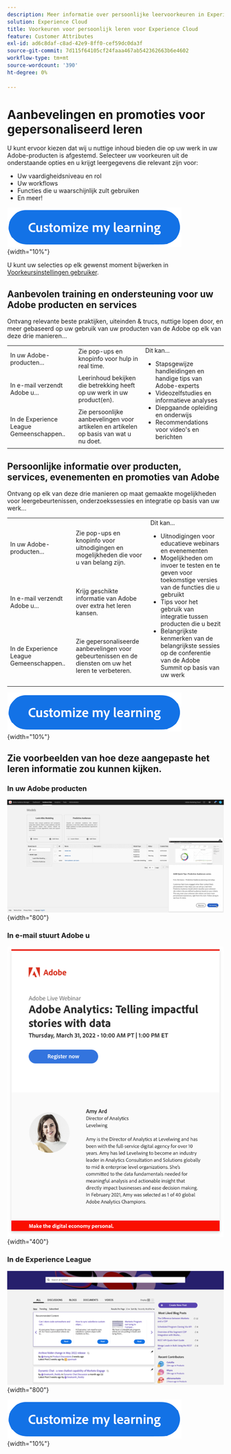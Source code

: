 ```yaml
---
description: Meer informatie over persoonlijke leervoorkeuren in Experience Cloud. Hierdoor kunnen klanten gepersonaliseerde hulp en promoties ontvangen via e-mail, in hun Adobe Experience Cloud-producten en binnen de Adobe Experience League-gemeenschappen op basis van hun gebruiksgegevens.
solution: Experience Cloud
title: Voorkeuren voor persoonlijk leren voor Experience Cloud
feature: Customer Attributes
exl-id: ad6c8daf-c8ad-42e9-8ff0-cef59dc0da3f
source-git-commit: 7d115f64105cf24faaa467ab542362663b6e4602
workflow-type: tm+mt
source-wordcount: '390'
ht-degree: 0%

---
```


# Aanbevelingen en promoties voor gepersonaliseerd leren

U kunt ervoor kiezen dat wij u nuttige inhoud bieden die op uw werk in uw Adobe-producten is afgestemd. Selecteer uw voorkeuren uit de onderstaande opties en u krijgt leergegevens die relevant zijn voor:

* Uw vaardigheidsniveau en rol
* Uw workflows
* Functies die u waarschijnlijk zult gebruiken
* En meer!

[![](assets/personalized-learning-customized-learning-button.png)](https://experience.adobe.com/?shell_forceuserconsent=true#/home){width="10%"}


U kunt uw selecties op elk gewenst moment bijwerken in [Voorkeursinstellingen gebruiker](https://experience.adobe.com/preferences/).





## Aanbevolen training en ondersteuning voor uw Adobe producten en services

Ontvang relevante beste praktijken, uiteinden &amp; trucs, nuttige lopen door, en meer gebaseerd op uw gebruik van uw producten van de Adobe op elk van deze drie manieren...

<table>
<tbody>
  <tr>
    <td>In uw Adobe-producten...<br></td>
    <td>Zie pop-ups en knopinfo voor hulp in real time.</td>
    <td rowspan="3">Dit kan... <ul><li>Stapsgewijze handleidingen en handige tips van Adobe-experts</li> 
    <li>Videozelfstudies en informatieve analyses</li> 
    <li>Diepgaande opleiding en onderwijs</li> 
    <li>Recommendations voor video's en berichten</li>
    </ul></td>
  </tr>
  <tr>
    <td>In e-mail verzendt Adobe u...</td>
    <td>Leerinhoud bekijken die betrekking heeft op uw werk in uw product(en).</td>
  </tr>
  <tr>
    <td>In de Experience League Gemeenschappen..</td>
    <td>Zie persoonlijke aanbevelingen voor artikelen en artikelen op basis van wat u nu doet.</td>
  </tr>
</tbody>
</table>



## Persoonlijke informatie over producten, services, evenementen en promoties van Adobe

Ontvang op elk van deze drie manieren op maat gemaakte mogelijkheden voor leergebeurtenissen, onderzoekssessies en integratie op basis van uw werk...

<table>
<tbody>
  <tr>
    <td>In uw Adobe-producten...<br></td>
    <td>Zie pop-ups en knopinfo voor uitnodigingen en mogelijkheden die voor u van belang zijn.</td>
    <td rowspan="3">Dit kan... <ul>
    <li>Uitnodigingen voor educatieve webinars en evenementen</li> 
    <li>Mogelijkheden om invoer te testen en te geven voor toekomstige versies van de functies die u gebruikt</li>
    <li>Tips voor het gebruik van integratie tussen producten die u bezit</li> 
    <li>Belangrijkste kenmerken van de belangrijkste sessies op de conferentie van de Adobe Summit op basis van uw werk</li>
    </ul></td>
  </tr>
  <tr>
    <td>In e-mail verzendt Adobe u...</td>
    <td>Krijg geschikte informatie van Adobe over extra het leren kansen.</td>
  </tr>
  <tr>
    <td>In de Experience League Gemeenschappen..</td>
    <td>Zie gepersonaliseerde aanbevelingen voor gebeurtenissen en de diensten om uw het leren te verbeteren.</td>
  </tr>
</tbody>
</table>


[![](assets/personalized-learning-customized-learning-button.png)](https://experience.adobe.com/?shell_forceuserconsent=true#/home){width="10%"}





## Zie voorbeelden van hoe deze aangepaste het leren informatie zou kunnen kijken.


### In uw Adobe producten

![](assets/personalized-learning-in-product.gif){width="800"}



### In e-mail stuurt Adobe u

![](assets/personalized-learning-email.png){width="400"}



### In de Experience League

![](assets/personalized-learning-communities.png){width="800"}

[![](assets/personalized-learning-customized-learning-button.png)](https://experience.adobe.com/?shell_forceuserconsent=true#/home){width="10%"}
